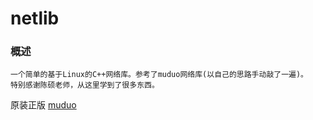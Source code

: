 # netlib      
### 概述       
    一个简单的基于Linux的C++网络库。参考了muduo网络库(以自己的思路手动敲了一遍)。    
    特别感谢陈硕老师，从这里学到了很多东西。          


原装正版 [muduo](https://github.com/chenshuo/muduo)